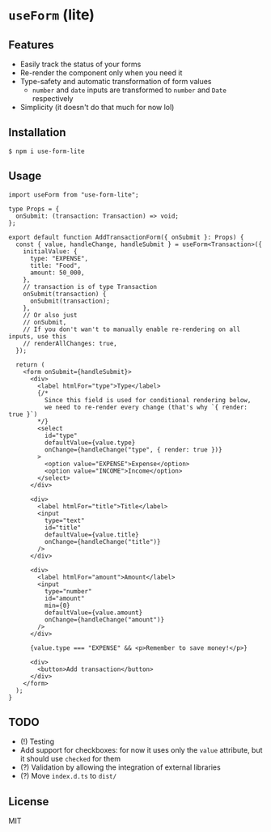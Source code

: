 # `useForm` (lite)

## Features

- Easily track the status of your forms
- Re-render the component only when you need it
- Type-safety and automatic transformation of form values
  - `number` and `date` inputs are transformed to `number` and `Date` respectively
- Simplicity (it doesn't do that much for now lol)

## Installation

```shell
$ npm i use-form-lite
```

## Usage

```tsx
import useForm from "use-form-lite";

type Props = {
  onSubmit: (transaction: Transaction) => void;
};

export default function AddTransactionForm({ onSubmit }: Props) {
  const { value, handleChange, handleSubmit } = useForm<Transaction>({
    initialValue: {
      type: "EXPENSE",
      title: "Food",
      amount: 50_000,
    },
    // transaction is of type Transaction
    onSubmit(transaction) {
      onSubmit(transaction);
    },
    // Or also just
    // onSubmit,
    // If you don't wan't to manually enable re-rendering on all inputs, use this
    // renderAllChanges: true,
  });

  return (
    <form onSubmit={handleSubmit}>
      <div>
        <label htmlFor="type">Type</label>
        {/*
          Since this field is used for conditional rendering below,
          we need to re-render every change (that's why `{ render: true }`)
        */}
        <select
          id="type"
          defaultValue={value.type}
          onChange={handleChange("type", { render: true })}
        >
          <option value="EXPENSE">Expense</option>
          <option value="INCOME">Income</option>
        </select>
      </div>

      <div>
        <label htmlFor="title">Title</label>
        <input
          type="text"
          id="title"
          defaultValue={value.title}
          onChange={handleChange("title")}
        />
      </div>

      <div>
        <label htmlFor="amount">Amount</label>
        <input
          type="number"
          id="amount"
          min={0}
          defaultValue={value.amount}
          onChange={handleChange("amount")}
        />
      </div>

      {value.type === "EXPENSE" && <p>Remember to save money!</p>}

      <div>
        <button>Add transaction</button>
      </div>
    </form>
  );
}
```

## TODO

- (!) Testing
- Add support for checkboxes: for now it uses only the `value` attribute, but it should use `checked` for them
- (?) Validation by allowing the integration of external libraries
- (?) Move `index.d.ts` to `dist/`

## License

MIT
